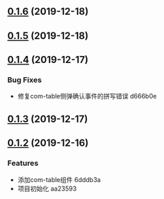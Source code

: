 ## [0.1.6](/compare/v0.1.5...v0.1.6) (2019-12-18)



## [0.1.5](/compare/v0.1.4...v0.1.5) (2019-12-18)



## [0.1.4](/compare/v0.1.3...v0.1.4) (2019-12-17)


### Bug Fixes

* 修复com-table侧弹确认事件的拼写错误 d666b0e



## [0.1.3](/compare/v0.1.2...v0.1.3) (2019-12-17)



## [0.1.2](/compare/aa23593780fb75ac2788ccdc856f869078bce3b4...v0.1.2) (2019-12-16)


### Features

* 添加com-table组件 6dddb3a
* 项目初始化 aa23593



